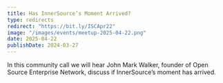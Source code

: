 ```yaml
---
title: Has InnerSource’s Moment Arrived?
type: redirects
redirect: "https://bit.ly/ISCApr22"
image: "/images/events/meetup-2025-04-22.png"
date: 2025-04-22
publishDate: 2024-03-27
---
```


In this community call we will hear John Mark Walker, founder of Open Source Enterprise Network, discuss if InnerSource’s moment has arrived.